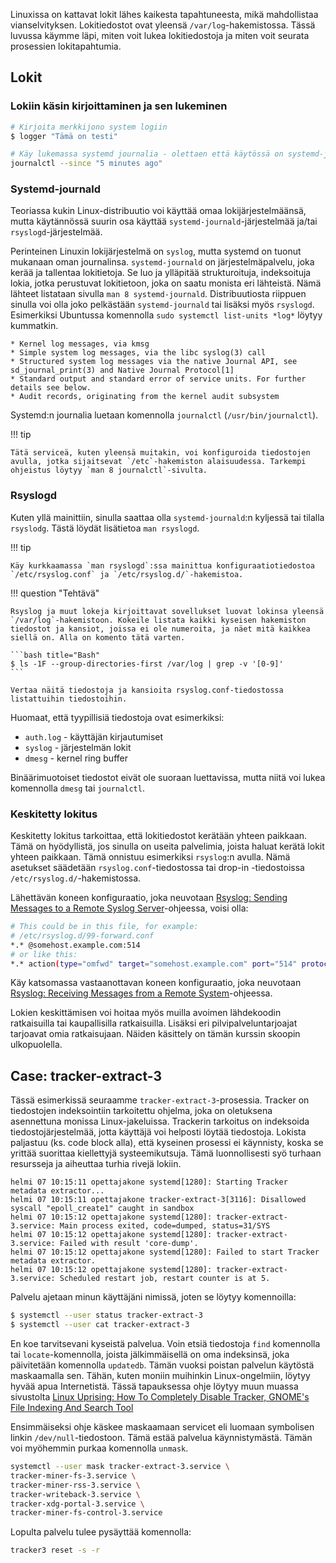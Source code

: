 Linuxissa on kattavat lokit lähes kaikesta tapahtuneesta, mikä mahdollistaa vianselvityksen. Lokitiedostot ovat yleensä `/var/log`-hakemistossa. Tässä luvussa käymme läpi, miten voit lukea lokitiedostoja ja miten voit seurata prosessien lokitapahtumia.

## Lokit

### Lokiin käsin kirjoittaminen ja sen lukeminen

```bash title="Bash"
# Kirjoita merkkijono system logiin
$ logger "Tämä on testi"

# Käy lukemassa systemd journalia - olettaen että käytössä on systemd-journald
journalctl --since "5 minutes ago"
```

### Systemd-journald

Teoriassa kukin Linux-distribuutio voi käyttää omaa lokijärjestelmäänsä, mutta käytännössä suurin osa käyttää `systemd-journald`-järjestelmää ja/tai `rsyslogd`-järjestelmää.

Perinteinen Linuxin lokijärjestelmä on `syslog`, mutta systemd on tuonut mukanaan oman journalinsa. `systemd-journald` on järjestelmäpalvelu, joka kerää ja tallentaa lokitietoja. Se luo ja ylläpitää strukturoituja, indeksoituja lokia, jotka perustuvat lokitietoon, joka on saatu monista eri lähteistä. Nämä lähteet listataan sivulla `man 8 systemd-journald`. Distribuutiosta riippuen sinulla voi olla joko pelkästään `systemd-journald` tai lisäksi myös `rsyslogd`. Esimerkiksi Ubuntussa komennolla `sudo systemctl list-units *log*` löytyy kummatkin.

    * Kernel log messages, via kmsg
    * Simple system log messages, via the libc syslog(3) call
    * Structured system log messages via the native Journal API, see sd_journal_print(3) and Native Journal Protocol[1]
    * Standard output and standard error of service units. For further details see below.
    * Audit records, originating from the kernel audit subsystem

Systemd:n journalia luetaan komennolla `journalctl` (`/usr/bin/journalctl`). 

!!! tip

    Tätä serviceä, kuten yleensä muitakin, voi konfiguroida tiedostojen avulla, jotka sijaitsevat `/etc`-hakemiston alaisuudessa. Tarkempi ohjeistus löytyy `man 8 journalctl`-sivulta.

### Rsyslogd

Kuten yllä mainittiin, sinulla saattaa olla `systemd-journald`:n kyljessä tai tilalla `rsyslodg`. Tästä löydät lisätietoa `man rsyslogd`.

!!! tip

    Käy kurkkaamassa `man rsyslogd`:ssa mainittua konfiguraatiotiedostoa `/etc/rsyslog.conf` ja `/etc/rsyslog.d/`-hakemistoa.


!!! question "Tehtävä"

    Rsyslog ja muut lokeja kirjoittavat sovellukset luovat lokinsa yleensä `/var/log`-hakemistoon. Kokeile listata kaikki kyseisen hakemiston tiedostot ja kansiot, joissa ei ole numeroita, ja näet mitä kaikkea siellä on. Alla on komento tätä varten.

    ```bash title="Bash"
    $ ls -1F --group-directories-first /var/log | grep -v '[0-9]'
    ```

    Vertaa näitä tiedostoja ja kansioita rsyslog.conf-tiedostossa listattuihin tiedostoihin.

Huomaat, että tyypillisiä tiedostoja ovat esimerkiksi:

* `auth.log` - käyttäjän kirjautumiset
* `syslog` - järjestelmän lokit
* `dmesg` - kernel ring buffer

Binäärimuotoiset tiedostot eivät ole suoraan luettavissa, mutta niitä voi lukea komennolla `dmesg` tai `journalctl`.

### Keskitetty lokitus

Keskitetty lokitus tarkoittaa, että lokitiedostot kerätään yhteen paikkaan. Tämä on hyödyllistä, jos sinulla on useita palvelimia, joista haluat kerätä lokit yhteen paikkaan. Tämä onnistuu esimerkiksi `rsyslog`:n avulla. Nämä asetukset säädetään `rsyslog.conf`-tiedostossa tai drop-in -tiedostoissa `/etc/rsyslog.d/`-hakemistossa.

Lähettävän koneen konfiguraatio, joka neuvotaan [Rsyslog: Sending Messages to a Remote Syslog Server](https://www.rsyslog.com/sending-messages-to-a-remote-syslog-server/)-ohjeessa, voisi olla:

```bash title="Bash"
# This could be in this file, for example:
# /etc/rsyslog.d/99-forward.conf
*.* @somehost.example.com:514
# or like this:
*.* action(type="omfwd" target="somehost.example.com" port="514" protocol="tcp")
```

Käy katsomassa vastaanottavan koneen konfiguraatio, joka neuvotaan [Rsyslog: Receiving Messages from a Remote System](https://www.rsyslog.com/receiving-messages-from-a-remote-system/)-ohjeessa.

Lokien keskittämisen voi hoitaa myös muilla avoimen lähdekoodin ratkaisuilla tai kaupallisilla ratkaisuilla. Lisäksi eri pilvipalveluntarjoajat tarjoavat omia ratkaisujaan. Näiden käsittely on tämän kurssin skoopin ulkopuolella.

## Case: tracker-extract-3

Tässä esimerkissä seuraamme `tracker-extract-3`-prosessia. Tracker on tiedostojen indeksointiin tarkoitettu ohjelma, joka on oletuksena asennettuna monissa Linux-jakeluissa. Trackerin tarkoitus on indeksoida tiedostojärjestelmää, jotta käyttäjä voi helposti löytää tiedostoja. Lokista paljastuu (ks. code block alla), että kyseinen prosessi ei käynnisty, koska se yrittää suorittaa kiellettyjä systeemikutsuja. Tämä luonnollisesti syö turhaan resursseja ja aiheuttaa turhia rivejä lokiin.

```log
helmi 07 10:15:11 opettajakone systemd[1280]: Starting Tracker metadata extractor...
helmi 07 10:15:11 opettajakone tracker-extract-3[3116]: Disallowed syscall "epoll_create1" caught in sandbox
helmi 07 10:15:12 opettajakone systemd[1280]: tracker-extract-3.service: Main process exited, code=dumped, status=31/SYS
helmi 07 10:15:12 opettajakone systemd[1280]: tracker-extract-3.service: Failed with result 'core-dump'.
helmi 07 10:15:12 opettajakone systemd[1280]: Failed to start Tracker metadata extractor.
helmi 07 10:15:12 opettajakone systemd[1280]: tracker-extract-3.service: Scheduled restart job, restart counter is at 5.
```

Palvelu ajetaan minun käyttäjäni nimissä, joten se löytyy komennoilla:

```bash title="Bash"
$ systemctl --user status tracker-extract-3
$ systemctl --user cat tracker-extract-3
```

En koe tarvitsevani kyseistä palvelua. Voin etsiä tiedostoja `find` komennolla tai `locate`-komennolla, joista jälkimmäisellä on oma indeksinsä, joka päivitetään komennolla `updatedb`. Tämän vuoksi poistan palvelun käytöstä maskaamalla sen. Tähän, kuten moniin muihinkin Linux-ongelmiin, löytyy hyvää apua Internetistä. Tässä tapauksessa ohje löytyy muun muassa sivustolta [Linux Uprising: How To Completely Disable Tracker, GNOME's File Indexing And Search Tool](https://www.linuxuprising.com/2019/07/how-to-completely-disable-tracker.html)

Ensimmäiseksi ohje käskee maskaamaan servicet eli luomaan symbolisen linkin `/dev/null`-tiedostoon. Tämä estää palvelua käynnistymästä. Tämän voi myöhemmin purkaa komennolla `unmask`.

```bash title="Bash"
systemctl --user mask tracker-extract-3.service \
tracker-miner-fs-3.service \
tracker-miner-rss-3.service \
tracker-writeback-3.service \
tracker-xdg-portal-3.service \
tracker-miner-fs-control-3.service
```

Lopulta palvelu tulee pysäyttää komennolla:

```bash title="Bash"
tracker3 reset -s -r
```